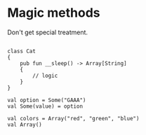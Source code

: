 # Magic methods

Don't get special treatment.

```thp

class Cat
{
    pub fun __sleep() -> Array[String]
    {
        // logic
    }
}

```


```thp
val option = Some("GAAA")
val Some(value) = option

val colors = Array("red", "green", "blue")
val Array()

```

